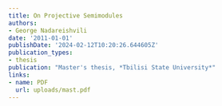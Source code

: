 ```yaml
---
title: On Projective Semimodules
authors:
- George Nadareishvili
date: '2011-01-01'
publishDate: '2024-02-12T10:20:26.644605Z'
publication_types:
- thesis
publication: "Master's thesis, *Tbilisi State University*"
links:
- name: PDF
  url: uploads/mast.pdf
---
```

